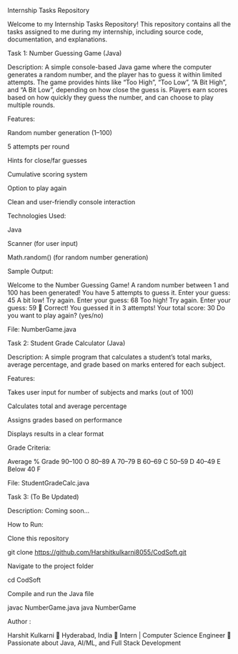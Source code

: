 Internship Tasks Repository

Welcome to my Internship Tasks Repository!
This repository contains all the tasks assigned to me during my internship, including source code, documentation, and explanations.

Task 1: Number Guessing Game (Java)

Description:
A simple console-based Java game where the computer generates a random number, and the player has to guess it within limited attempts.
The game provides hints like “Too High”, “Too Low”, “A Bit High”, and “A Bit Low”, depending on how close the guess is.
Players earn scores based on how quickly they guess the number, and can choose to play multiple rounds.

Features:

Random number generation (1–100)

5 attempts per round

Hints for close/far guesses

Cumulative scoring system

Option to play again

Clean and user-friendly console interaction

Technologies Used:

Java

Scanner (for user input)

Math.random() (for random number generation)

Sample Output:

Welcome to the Number Guessing Game!
A random number between 1 and 100 has been generated!
You have 5 attempts to guess it.
Enter your guess: 45
A bit low! Try again.
Enter your guess: 68
Too high! Try again.
Enter your guess: 59
🎉 Correct! You guessed it in 3 attempts!
Your total score: 30
Do you want to play again? (yes/no)


File: NumberGame.java

Task 2: Student Grade Calculator (Java)

Description:
A simple program that calculates a student’s total marks, average percentage, and grade based on marks entered for each subject.

Features:

Takes user input for number of subjects and marks (out of 100)

Calculates total and average percentage

Assigns grades based on performance

Displays results in a clear format

Grade Criteria:

Average %	Grade
90–100	O
80–89	A
70–79	B
60–69	C
50–59	D
40–49	E
Below 40	F

File:
StudentGradeCalc.java

Task 3: (To Be Updated)

Description: Coming soon...

How to Run:

Clone this repository

git clone https://github.com/Harshitkulkarni8055/CodSoft.git


Navigate to the project folder

cd CodSoft


Compile and run the Java file

javac NumberGame.java
java NumberGame

Author :

Harshit Kulkarni
📍 Hyderabad, India
💼 Intern | Computer Science Engineer
🚀 Passionate about Java, AI/ML, and Full Stack Development
